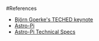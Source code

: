 #References

* [Björn Goerke's TECHED keynote](http://events.sap.com/teched/en/session/26506) 
* [Astro-Pi](https://astro-pi.org)
* [Astro-Pi Technical Specs](https://www.raspberrypi.org/blog/astro-pi-tech-specs/)